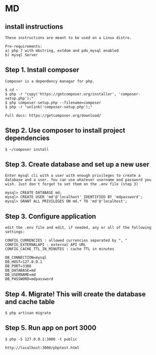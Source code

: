 # MD

## install instructions

    These instructions are meant to be used on a Linux distro.

    Pre-requirements:
    a) php 7 with mbstring, extdom and pdo_mysql enabled
    b) mysql Server


## Step 1. Install composer

    Composer is a dependency managar for php.

    $ cd ~
    $ php -r "copy('https://getcomposer.org/installer', 'composer-setup.php');"    
    $ php composer-setup.php --filename=composer
    $ php -r "unlink('composer-setup.php');"

    Full docs: https://getcomposer.org/download/

## Step 2. Use composer to install project dependencies

    $ ~/composer install 

## Step 3. Create database and set up a new user

    Enter mysql cli with a user with enough privileges to create a database and a user. You can use whatever username and password you wish. Just don't forget to set them on the .env file (step 3)

    mysql> CREATE DATABASE md;
    mysql> CREATE USER 'md'@'localhost' IDENTIFIED BY 'mdpassword';
    mysql> GRANT ALL PRIVILEGES ON md.* TO 'md'@'localhost';

## Step 3. Configure application

    edit the .env file and edit, if needed, any or all of the following settings:

    CONFIG_CURRENCIES : allowed currencies separated by ", "
    CONFIG_EXTERNALAPI : external API URL
    CONFIG_CACHE_TTL_IN_MINUTES : cache TTL in minutes

    DB_CONNECTION=mysql
    DB_HOST=127.0.0.1
    DB_PORT=3306
    DB_DATABASE=md
    DB_USERNAME=md
    DB_PASSWORD=mdpassword    
        
## Step 4. Migrate! This will create the database and cache table

    $ php artisan migrate

## Step 5. Run app on port 3000

    $ php -S 127.0.0.1:3000 -t public

    http://localhost:3000/phptest.html